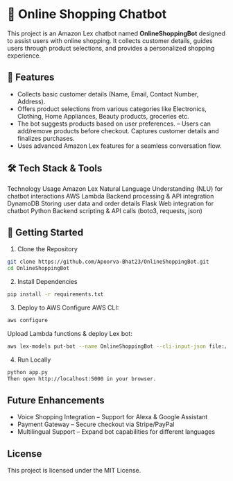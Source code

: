 # 🛒 Online Shopping Chatbot

This project is an Amazon Lex chatbot named **OnlineShoppingBot** designed to assist users with online shopping. It collects customer details, guides users through product selections, and provides a personalized shopping experience.

## 🎯 Features
- Collects basic customer details (Name, Email, Contact Number, Address).
- Offers product selections from various categories like Electronics, Clothing, Home Appliances, Beauty products, groceries etc.
- The bot suggests products based on user preferences.
– Users can add/remove products before checkout.
Captures customer details and finalizes purchases.
- Uses advanced Amazon Lex features for a seamless conversation flow.

## 🛠️ Tech Stack & Tools
Technology	Usage
Amazon Lex	Natural Language Understanding (NLU) for chatbot interactions
AWS Lambda	Backend processing & API integration
DynamoDB	Storing user data and order details
Flask	Web integration for chatbot
Python	Backend scripting & API calls (boto3, requests, json)


## 🚀 Getting Started
1. Clone the Repository
```sh
git clone https://github.com/Apoorva-Bhat23/OnlineShoppingBot.git
cd OnlineShoppingBot
```
2. Install Dependencies
```sh
pip install -r requirements.txt
```
3. Deploy to AWS
Configure AWS CLI:
```sh
aws configure
```
Upload Lambda functions & deploy Lex bot:
```sh
aws lex-models put-bot --name OnlineShoppingBot --cli-input-json file://bot_config.json
```
4. Run Locally
```sh
python app.py
Then open http://localhost:5000 in your browser.
```

## Future Enhancements
- Voice Shopping Integration – Support for Alexa & Google Assistant
- Payment Gateway – Secure checkout via Stripe/PayPal
- Multilingual Support – Expand bot capabilities for different languages

## License
This project is licensed under the MIT License.
